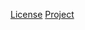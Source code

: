 [License](https://www.eclipse.org/legal/epl-2.0)
[Project](https://github.com/eclipse-ee4j/jaxrs-api)
